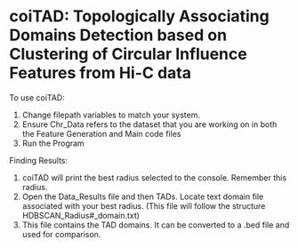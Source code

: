 # coiTAD: Topologically Associating Domains Detection based on Clustering of Circular Influence Features from Hi-C data
To use coiTAD:
1. Change filepath variables to match your system.
2. Ensure Chr_Data refers to the dataset that you are working on in both the Feature Generation and Main code files
3. Run the Program

Finding Results:
1. coiTAD will print the best radius selected to the console. Remember this radius.
2. Open the Data_Results file and then TADs. Locate text domain file associated with your best radius.
(This file will follow the structure HDBSCAN_Radius#_domain.txt)
3. This file contains the TAD domains. It can be converted to a .bed file and used for comparison. 
